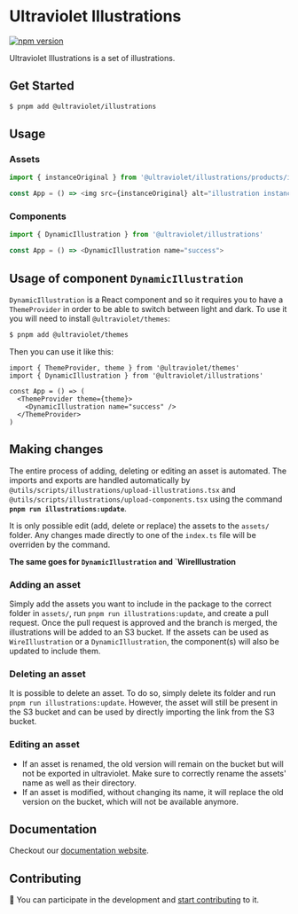 # Ultraviolet Illustrations

[![npm version](https://badge.fury.io/js/%40ultraviolet%2Fillustrations.svg)](https://badge.fury.io/js/%40ultraviolet%2Fillustrations)

Ultraviolet Illustrations is a set of illustrations.

## Get Started

```sh
$ pnpm add @ultraviolet/illustrations
```

## Usage
### Assets

```js
import { instanceOriginal } from '@ultraviolet/illustrations/products/instance'

const App = () => <img src={instanceOriginal} alt="illustration instance" />
```
### Components 
```js
import { DynamicIllustration } from '@ultraviolet/illustrations'

const App = () => <DynamicIllustration name="success">
```

## Usage of component `DynamicIllustration`

`DynamicIllustration` is a React component and so it requires you to have a `ThemeProvider` in order to be able to switch between light and dark. To use it you will need to install `@ultraviolet/themes`:

```sh
$ pnpm add @ultraviolet/themes
```

Then you can use it like this:

```tsx
import { ThemeProvider, theme } from '@ultraviolet/themes'
import { DynamicIllustration } from '@ultraviolet/illustrations'

const App = () => (
  <ThemeProvider theme={theme}>
    <DynamicIllustration name="success" />
  </ThemeProvider>
)
```

## Making changes
The entire process of adding, deleting or editing an asset is automated. The imports and exports are handled automatically by `@utils/scripts/illustrations/upload-illustrations.tsx` and `@utils/scripts/illustrations/upload-components.tsx` using the command **`pnpm run illustrations:update`**.

It is only possible edit  (add, delete or replace) the assets to the `assets/` folder. Any changes made directly to one of the `index.ts` file will be overriden by the command.

**The same goes for `DynamicIllustration` and `WireIllustration**

### Adding an asset
Simply add the assets you want to include in the package to the correct folder in `assets/`, run `pnpm run illustrations:update`, and create a pull request. Once the pull request is approved and the branch is merged, the illustrations will be added to an S3 bucket. If the assets can be used as `WireIllustration` or a `DynamicIllustration`, the component(s) will also be updated to include them.

### Deleting an asset
It is possible to delete an asset. To do so, simply delete its folder and run `pnpm run illustrations:update`. However, the asset will still be present in the S3 bucket and can be used by directly importing the link from the S3 bucket.

### Editing an asset
- If an asset is renamed, the old version will remain on the bucket but will not be exported in ultraviolet. Make sure to correctly rename the assets' name as well as their directory.
- If an asset is modified, without changing its name, it will replace the old version on the bucket, which will not be available anymore.
## Documentation

Checkout our [documentation website](https://storybook.ultraviolet.scaleway.com/).

## Contributing

📝 You can participate in the development and [start contributing](/CONTRIBUTING.md) to it.

